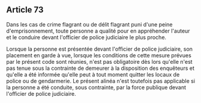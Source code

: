 Article 73
----
Dans les cas de crime flagrant ou de délit flagrant puni d'une peine
d'emprisonnement, toute personne a qualité pour en appréhender l'auteur et le
conduire devant l'officier de police judiciaire le plus proche.

Lorsque la personne est présentée devant l'officier de police judiciaire, son
placement en garde à vue, lorsque les conditions de cette mesure prévues par le
présent code sont réunies, n'est pas obligatoire dès lors qu'elle n'est pas
tenue sous la contrainte de demeurer à la disposition des enquêteurs et qu'elle
a été informée qu'elle peut à tout moment quitter les locaux de police ou de
gendarmerie. Le présent alinéa n'est toutefois pas applicable si la personne a
été conduite, sous contrainte, par la force publique devant l'officier de police
judiciaire.
